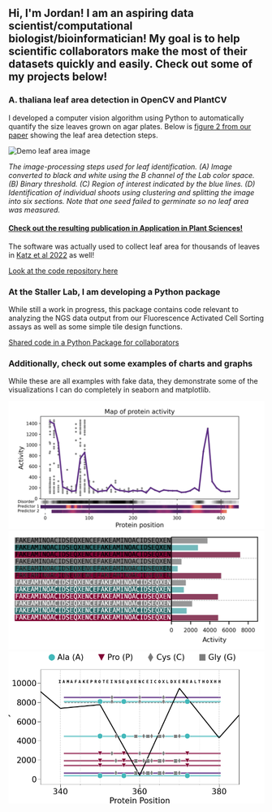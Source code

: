 ## Hi, I'm Jordan! I am an aspiring data scientist/computational biologist/bioinformatician! My goal is to help scientific collaborators make the most of their datasets quickly and easily. Check out some of my projects below!

### A. thaliana leaf area detection in OpenCV and PlantCV
I developed a computer vision algorithm using Python to automatically quantify the size leaves grown on agar plates. Below is [figure 2 from our paper](https://pubmed.ncbi.nlm.nih.gov/36518946/) showing the leaf area detection steps.

![Demo leaf area image](https://user-images.githubusercontent.com/72272198/235205383-44b73a77-794c-4455-9eda-a535eeef7117.png)

*The image-processing steps used for leaf identification. (A) Image converted to black and white using the B channel of the Lab color space. (B) Binary threshold. (C) Region of interest indicated by the blue lines. (D) Identification of individual shoots using clustering and splitting the image into six sections. Note that one seed failed to germinate so no leaf area was measured.*

#### [Check out the resulting publication in Application in Plant Sciences!](https://bsapubs.onlinelibrary.wiley.com/doi/10.1002/aps3.11504)

The software was actually used to collect leaf area for thousands of leaves in [Katz et al 2022](https://pubmed.ncbi.nlm.nih.gov/36130068/) as well!

[Look at the code repository here](https://github.com/massivejords/Agar-plate-leaf-area)

### At the Staller Lab, I am developing a Python package
While still a work in progress, this package contains code relevant to analyzing the NGS data output from our Fluorescence Activated Cell Sorting assays as well as some simple tile design functions.

[Shared code in a Python Package for collaborators](https://github.com/massivejords/tools)

### Additionally, check out some examples of charts and graphs
While these are all examples with fake data, they demonstrate some of the visualizations I can do completely in seaborn and matplotlib. 

![Graph with colorbars](https://github.com/massivejords/massivejords/raw/main/misc_1.png)
![Graph with legend and tile bars](https://github.com/massivejords/massivejords/raw/main/misc_3.png)
![Graph with sequences](https://github.com/massivejords/massivejords/raw/main/misc_4.png)

